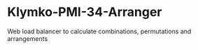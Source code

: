 # Klymko-PMI-34-Arranger
Web load balancer to calculate combinations, permutations and arrangements
